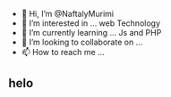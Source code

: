 - 👋 Hi, I’m @NaftalyMurimi
- 👀 I’m interested in ... web Technology
- 🌱 I’m currently learning ... Js and PHP
- 💞️ I’m looking to collaborate on ...
- 📫 How to reach me ...
<h2>helo</h2>
<!---
NaftalyMurimi/NaftalyMurimi is a ✨ special ✨ repository because its `README.md` (this file) appears on your GitHub profile.
You can click the Preview link to take a look at your changes.
--->
